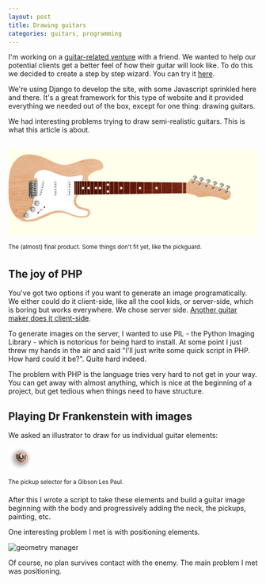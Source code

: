 ```yaml
---
layout: post
title: Drawing guitars
categories: guitars, programming
---
```

I'm working on a [guitar-related venture](http://octaveguitars.com) with a friend. We wanted to help our potential clients get a better feel of how their guitar will look like. To do this we decided to create a step by step wizard. You can try it [here](http://octaveguitars.com/designer). 

We're using Django to develop the site, with some Javascript sprinkled here and there. It's a great framework for this type of website and it provided everything we needed out of the box, except for one thing: drawing guitars. 

We had interesting problems trying to draw semi-realistic guitars. This is what this article is about.
<br>
<br>


<img src="/images/drawing_guitars/guitar.jpg" width="512" />

<sup>The (almost) final product. Some things don't fit yet, like the pickguard.</sup>

## The joy of PHP

You've got two options if you want to generate an image programatically. We either could do it client-side, like all the cool kids, or server-side, which is boring but works everywhere. We chose server side. [Another guitar maker does it client-side](https://monikerguitars.com/guitar-configurator/). 

To generate images on the server, I wanted to use PIL - the Python Imaging Library - which is notorious for being hard to install. At some point I just threw my hands in the air and said "I'll just write some quick script in PHP. How hard could it be?". Quite hard indeed.

The problem with PHP is the language tries very hard to not get in your way. You can get away with almost anything, which is nice at the beginning of a project, but get tedious when things need to have structure.

## Playing Dr Frankenstein with images

We asked an illustrator to draw for us individual guitar elements:


![lp pickup selector](/images/drawing_guitars/lp_selector.png)

<sup>The pickup selector for a Gibson Les Paul. </sup>

After this I wrote a script to take these elements and build a guitar image beginning with the body and progressively adding the neck, the pickups, painting, etc. 

One interesting problem I met is with positioning elements.

![geometry manager](/images/drawing_guitars/geometry_manager.png)

Of course, no plan survives contact with the enemy. The main problem I met was positioning.
